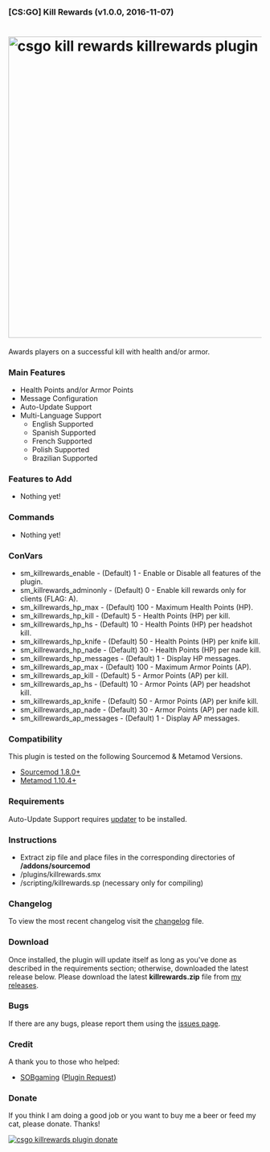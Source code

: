 ### [CS:GO] Kill Rewards (v1.0.0, 2016-11-07)
<a href="https://www.maxximou5.com/"><img src="https://maxximou5.com/sourcemod/assests/img/killrewards_csgo.png" alt="csgo kill rewards killrewards plugin" width="600" /></a>
===============

Awards players on a successful kill with health and/or armor.

### Main Features

- Health Points and/or Armor Points
- Message Configuration
- Auto-Update Support
- Multi-Language Support
	- English Supported
	- Spanish Supported
	- French Supported
	- Polish Supported
	- Brazilian Supported

### Features to Add

- Nothing yet!

### Commands

- Nothing yet!

### ConVars

- sm_killrewards_enable - (Default) 1 - Enable or Disable all features of the plugin.
- sm_killrewards_adminonly - (Default) 0 - Enable kill rewards only for clients (FLAG: A).
- sm_killrewards_hp_max - (Default) 100 - Maximum Health Points (HP).
- sm_killrewards_hp_kill - (Default) 5 - Health Points (HP) per kill.
- sm_killrewards_hp_hs - (Default) 10 - Health Points (HP) per headshot kill.
- sm_killrewards_hp_knife - (Default) 50 - Health Points (HP) per knife kill.
- sm_killrewards_hp_nade - (Default) 30 - Health Points (HP) per nade kill.
- sm_killrewards_hp_messages - (Default) 1 - Display HP messages.
- sm_killrewards_ap_max - (Default) 100 - Maximum Armor Points (AP).
- sm_killrewards_ap_kill - (Default) 5 - Armor Points (AP) per kill.
- sm_killrewards_ap_hs - (Default) 10 - Armor Points (AP) per headshot kill.
- sm_killrewards_ap_knife - (Default) 50 - Armor Points (AP) per knife kill.
- sm_killrewards_ap_nade - (Default) 30 - Armor Points (AP) per nade kill.
- sm_killrewards_ap_messages - (Default) 1 - Display AP messages.

### Compatibility

This plugin is tested on the following Sourcemod & Metamod Versions.

- <a href="http://www.sourcemod.net/snapshots.php">Sourcemod 1.8.0+</a>
- <a href="http://www.sourcemm.net/snapshots">Metamod 1.10.4+</a>

### Requirements

Auto-Update Support requires <a href="https://forums.alliedmods.net/showthread.php?t=169095">updater</a> to be installed.

### Instructions

- Extract zip file and place files in the corresponding directories of **/addons/sourcemod**
- /plugins/killrewards.smx
- /scripting/killrewards.sp (necessary only for compiling)

### Changelog

To view the most recent changelog visit the <a href="https://github.com/Maxximou5/csgo-killrewards/blob/master/CHANGELOG.md">changelog</a> file.

### Download

Once installed, the plugin will update itself as long as you've done as described in the requirements section; otherwise, downloaded the latest release below.
Please download the latest **killrewards.zip** file from <a href="https://github.com/Maxximou5/csgo-killrewards/releases">my releases</a>.

### Bugs

If there are any bugs, please report them using the <a href="https://github.com/Maxximou5/csgo-killrewards/issues">issues page</a>.

### Credit

A thank you to those who helped:

- <a href="https://forums.alliedmods.net/member.php?u=261783">SOBgaming</a> (<a href="https://forums.alliedmods.net/showthread.php?t=290166">Plugin Request</a>)

### Donate

If you think I am doing a good job or you want to buy me a beer or feed my cat, please donate.
Thanks!

<a href="https://www.paypal.com/cgi-bin/webscr?cmd=_s-xclick&hosted_button_id=VSHQ7J8HR95SG"><img src="https://www.paypalobjects.com/en_US/i/btn/btn_donateCC_LG.gif" alt="csgo killrewards plugin donate"/></a>
